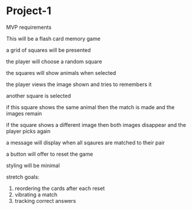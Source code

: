 # Project-1

MVP requirements

This will be a flash card memory game

a grid of squares will be presented

the player will choose a random square

the squares will show animals when selected

the player views the image shown and tries to remembers it

another square is selected

if this square shows the same animal then the match is made and the images remain

if the square shows a different image then both images disappear and the player picks again

a message will display when all sqaures are matched to their pair

a button will offer to reset the game

styling will be minimal

stretch goals:
1) reordering the cards after each reset
2) vibrating a match
3) tracking correct answers
